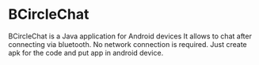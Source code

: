# BCircleChat
BCircleChat is a Java application for Android devices 
It allows to chat after connecting via bluetooth.
No network connection is required.
Just create apk for the code and put app in android device.
